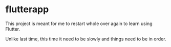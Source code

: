 # flutterapp

This project is meant for me to restart whole over again to learn using Flutter.

Unlike last time, this time it need to be slowly and things need to be in order.

